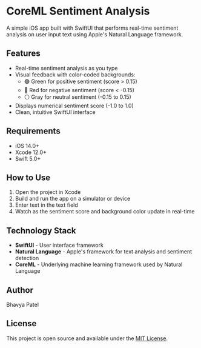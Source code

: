 # CoreML Sentiment Analysis

A simple iOS app built with SwiftUI that performs real-time sentiment analysis on user input text using Apple's Natural Language framework.

## Features

- Real-time sentiment analysis as you type
- Visual feedback with color-coded backgrounds:
  - 🟢 Green for positive sentiment (score > 0.15)
  - 🔴 Red for negative sentiment (score < -0.15)
  - ⚪ Gray for neutral sentiment (-0.15 to 0.15)
- Displays numerical sentiment score (-1.0 to 1.0)
- Clean, intuitive SwiftUI interface

## Requirements

- iOS 14.0+
- Xcode 12.0+
- Swift 5.0+

## How to Use

1. Open the project in Xcode
2. Build and run the app on a simulator or device
3. Enter text in the text field
4. Watch as the sentiment score and background color update in real-time

## Technology Stack

- **SwiftUI** - User interface framework
- **Natural Language** - Apple's framework for text analysis and sentiment detection
- **CoreML** - Underlying machine learning framework used by Natural Language

## Author

Bhavya Patel

## License

This project is open source and available under the [MIT License](LICENSE).